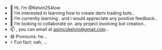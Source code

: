 - 👋 Hi, I’m @Kelvin254low
- 👀 I’m interested in learning how to create deriv trading bots..
- 🌱 I’m currently learning . and i would appreciate any positive feedback..
- 💞️ I’m looking to collaborate on .any project involving bot creation..
- 📫 , you can email at asimcokelvin@gmail.com...
- 😄 Pronouns: he...
- ⚡ Fun fact: nah,  ...

<!---
Kelvin254low/Kelvin254low is a ✨ special ✨ repository because its `README.md` (this file) appears on your GitHub profile.
You can click the Preview link to take a look at your changes.
--->
